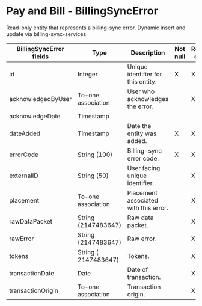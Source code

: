# Pay and Bill - BillingSyncError

Read-only entity that represents a billing-sync error. Dynamic insert and update via billing-sync-services.

<table>
<colgroup>
<col width="20%" />
<col width="20%" />
<col width="20%" />
<col width="20%" />
<col width="20%" />
</colgroup>
<thead>
<tr class="header">
<th>BillingSyncError fields</th>
<th>Type</th>
<th>Description</th>
<th>Not null</th>
<th>Read-only</th>
</tr>
</thead>
<tbody>
<tr class="odd">
<td>id</td>
<td>Integer</td>
<td>Unique identifier for this entity.</td>
<td>X</td>
<td>X</td>
</tr>
<tr class="even">
<td>acknowledgedByUser</td>
<td>To-one association</td>
<td>User who acknowledges the error.</td>
<td> </td>
<td>X</td>
</tr>
<tr class="odd">
<td>acknowledgeDate</td>
<td>Timestamp</td>
<td> </td>
<td> </td>
<td> </td>
</tr>
<tr class="even">
<td>dateAdded</td>
<td>Timestamp</td>
<td>Date the entity was added.</td>
<td>X</td>
<td>X</td>
</tr>
<tr class="odd">
<td>errorCode</td>
<td>String (100)</td>
<td>Billing-sync error code.</td>
<td>X</td>
<td>X</td>
</tr>
<tr class="even">
<td>externalID</td>
<td>String (50)</td>
<td>User facing unique identifier.</td>
<td> </td>
<td>X</td>
</tr>
<tr class="odd">
<td>placement</td>
<td>To-one association</td>
<td>Placement associated with this error.</td>
<td> </td>
<td>X</td>
</tr>
<tr class="even">
<td>rawDataPacket</td>
<td>String (2147483647)</td>
<td>Raw data packet.</td>
<td> </td>
<td>X</td>
</tr>
<tr class="odd">
<td>rawError</td>
<td>String (2147483647)</td>
<td>Raw error.</td>
<td> </td>
<td>X</td>
</tr>
<tr class="even">
<td>tokens</td>
<td><span>String (</span> <span>2147483647)</span></td>
<td>Tokens.</td>
<td> </td>
<td>X</td>
</tr>
<tr class="odd">
<td>transactionDate</td>
<td>Date</td>
<td>Date of transaction.</td>
<td> </td>
<td>X</td>
</tr>
<tr class="even">
<td>transactionOrigin</td>
<td>To-one association</td>
<td>Transaction origin.</td>
<td> </td>
<td>X</td>
</tr>
</tbody>
</table>


